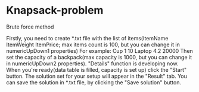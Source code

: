 # Knapsack-problem
Brute force method

Firstly, you need to create *.txt file with the list of items(ItemName ItemWeight ItemPrice;
max items count is 100, but you can change it in numericUpDown1 properties)
For example:
Cup 1 10
Laptop 4.2 20000
Then set the capacity of a backpack(max capacity is 1000, but you can change it in numericUpDown2 properties).
"Details" function is developing now.
When you're ready(data table is filled, capacity is set up) click the "Start" button. 
The solution set for your setup will appear in the "Result" tab.
You can save the solution in *.txt file, by clicking the "Save solution" button.
